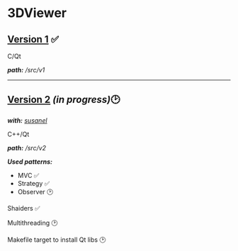 # 3DViewer

## [__Version 1__](src/v1/) :white_check_mark:

C/Qt

___path:___ _/src/v1_


___

## [__Version 2__](src/v2/) ___(in progress)___:clock2:
___with:___ _[susanel](https://github.com/maybeIllchangeitlater)_

C++/Qt

___path:___ _/src/v2_


___Used patterns:___
- MVC :white_check_mark:
- Strategy :white_check_mark:
- Observer :clock2:

Shaiders :white_check_mark:

Multithreading :clock2:

Makefile target to install Qt libs :clock2:
